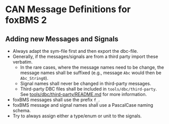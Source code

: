 # CAN Message Definitions for foxBMS 2

## Adding new Messages and Signals

- Always adapt the sym-file first and then export the dbc-file.
- Generally, if the messages/signals are from a third party import these
  verbatim.
  - In the rare cases, where the message names need to be change, the message
    names shall be suffixed (e.g., message ``Abc`` would then be
    ``Abc_String0``).
  - Signal names shall never be changed in third-party messages.
  - Third-party DBC files shall be included in ``tools/dbc/third-party``.
    See [tools/dbc/third-party/README.md](./third-party/README.md) for
    more information.
- foxBMS messages shall use the prefix ``f_``.
- foxBMS message and signal names shall use a PascalCase naming schema.
- Try to always assign either a type/enum or unit to the signals.
